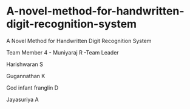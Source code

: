 # A-novel-method-for-handwritten-digit-recognition-system
A Novel Method for Handwritten Digit Recognition System

Team Member 4 - 
Muniyaraj R -Team Leader

Harishwaran S

Gugannathan K

God infant franglin D

Jayasuriya A
